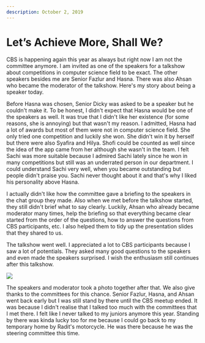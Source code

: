 ```yaml
---
description: October 2, 2019
---
```


# Let’s Achieve More, Shall We?

CBS is happening again this year as always but right now I am not the committee anymore. I am invited as one of the speakers for a talkshow about competitions in computer science field to be exact. The other speakers besides me are Senior Fazlur and Hasna. There was also Ahsan who became the moderator of the talkshow. Here's my story about being a speaker today.

Before Hasna was chosen, Senior Dicky was asked to be a speaker but he couldn't make it. To be honest, I didn't expect that Hasna would be one of the speakers as well. It was true that I didn't like her existence (for some reasons, she is annoying) but that wasn't my reason. I admitted, Hasna had a lot of awards but most of them were not in computer science field. She only tried one competition and luckily she won. She didn't win it by herself but there were also Syafira and Hilya. Shofi could be counted as well since the idea of the app came from her although she wasn't in the team. I felt Sachi was more suitable because I admired Sachi lately since he won in many competitions but still was an underrated person in our department. I could understand Sachi very well, when you became outstanding but people didn't praise you. Sachi never thought about it and that's why I liked his personality above Hasna.

I actually didn't like how the committee gave a briefing to the speakers in the chat group they made. Also when we met before the talkshow started, they still didn't brief what to say clearly. Luckily, Ahsan who already became moderator many times, help the briefing so that everything became clear started from the order of the questions, how to answer the questions from CBS participants, etc. I also helped them to tidy up the presentation slides that they shared to us.

The talkshow went well. I appreciated a lot to CBS participants because I saw a lot of potentials. They asked many good questions to the speakers and even made the speakers surprised. I wish the enthusiasm still continues after this talkshow.

![](<../../.gitbook/assets/unpad blog\_200217\_0075.jpg>)

The speakers and moderator took a photo together after that. We also give thanks to the committees for this chance. Senior Fazlur, Hasna, and Ahsan went back early but I was still stand by there until the CBS meetup ended. It was because I didn't realise that I talked too much with the committees that I met there. I felt like I never talked to my juniors anymore this year. Standing by there was kinda lucky too for me because I could go back to my temporary home by Radit's motorcycle. He was there because he was the steering committee this time.
